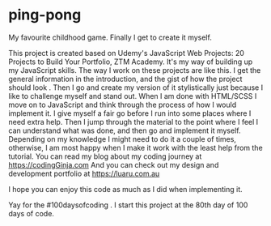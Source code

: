 # ping-pong

My favourite childhood game. Finally I get to create it myself.


This project is created based on Udemy's JavaScript Web Projects: 20 Projects to Build Your Portfolio, ZTM Academy. It's my way of building up my JavaScript skills. 
The way I work on these projects are like this. I get the general information in the introduction, and the gist of how the project should look . Then I go and create my version of it stylistically just because I like to challenge myself and stand out. When I am done with HTML/SCSS I move on to JavaScript and think through the process of how I would implement it. I give myself a fair go before I run into some places where I need extra help. Then I jump through the material to the point where I feel I can understand what was done, and then go and implement it myself. Depending on my knowledge I might need to do it a couple of times, otherwise, I am most happy when I make it work with the least help from the tutorial. 
You can read my blog about my coding journey at https://codingGinja.com
And you can check out my design and development portfolio at https://luaru.com.au 

I hope you can enjoy this code as much as I did when implementing it.

Yay for the #100daysofcoding . I start this project at the 80th day of 100 days of code.